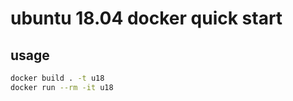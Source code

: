 # ubuntu 18.04 docker quick start

## usage

```bash
docker build . -t u18
docker run --rm -it u18
```
